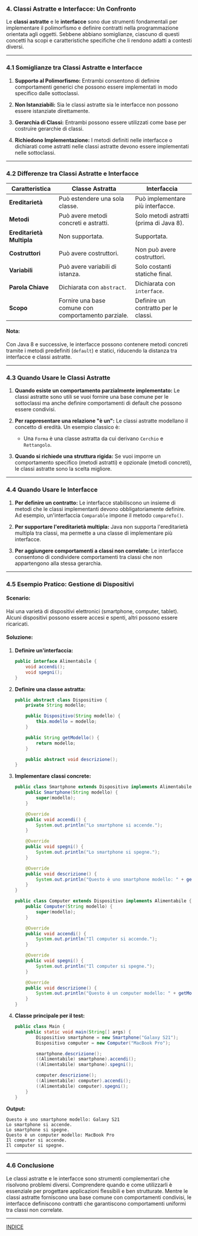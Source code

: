### **4. Classi Astratte e Interfacce: Un Confronto**

Le **classi astratte** e le **interfacce** sono due strumenti fondamentali per implementare il polimorfismo e definire contratti nella programmazione orientata agli oggetti. Sebbene abbiano somiglianze, ciascuno di questi concetti ha scopi e caratteristiche specifiche che li rendono adatti a contesti diversi.

---

### **4.1 Somiglianze tra Classi Astratte e Interfacce**

1. **Supporto al Polimorfismo:**
   Entrambi consentono di definire comportamenti generici che possono essere implementati in modo specifico dalle sottoclassi.

2. **Non Istanziabili:**
   Sia le classi astratte sia le interfacce non possono essere istanziate direttamente.

3. **Gerarchia di Classi:**
   Entrambi possono essere utilizzati come base per costruire gerarchie di classi.

4. **Richiedono Implementazione:**
   I metodi definiti nelle interfacce o dichiarati come astratti nelle classi astratte devono essere implementati nelle sottoclassi.

---

### **4.2 Differenze tra Classi Astratte e Interfacce**

| Caratteristica                  | Classe Astratta                          | Interfaccia                                |
|----------------------------------|------------------------------------------|-------------------------------------------|
| **Ereditarietà**                | Può estendere una sola classe.           | Può implementare più interfacce.         |
| **Metodi**                      | Può avere metodi concreti e astratti.    | Solo metodi astratti (prima di Java 8).   |
| **Ereditarietà Multipla**       | Non supportata.                          | Supportata.                               |
| **Costruttori**                 | Può avere costruttori.                   | Non può avere costruttori.               |
| **Variabili**                   | Può avere variabili di istanza.          | Solo costanti statiche final.             |
| **Parola Chiave**               | Dichiarata con `abstract`.               | Dichiarata con `interface`.               |
| **Scopo**                       | Fornire una base comune con comportamento parziale. | Definire un contratto per le classi. |

#### **Nota:**
Con Java 8 e successive, le interfacce possono contenere metodi concreti tramite i metodi predefiniti (`default`) e statici, riducendo la distanza tra interfacce e classi astratte.

---

### **4.3 Quando Usare le Classi Astratte**

1. **Quando esiste un comportamento parzialmente implementato:**
   Le classi astratte sono utili se vuoi fornire una base comune per le sottoclassi ma anche definire comportamenti di default che possono essere condivisi.

2. **Per rappresentare una relazione "è un":**
   Le classi astratte modellano il concetto di eredità. Un esempio classico è:
   - Una `Forma` è una classe astratta da cui derivano `Cerchio` e `Rettangolo`.

3. **Quando si richiede una struttura rigida:**
   Se vuoi imporre un comportamento specifico (metodi astratti) e opzionale (metodi concreti), le classi astratte sono la scelta migliore.

---

### **4.4 Quando Usare le Interfacce**

1. **Per definire un contratto:**
   Le interfacce stabiliscono un insieme di metodi che le classi implementanti devono obbligatoriamente definire. Ad esempio, un'interfaccia `Comparable` impone il metodo `compareTo()`.

2. **Per supportare l'ereditarietà multipla:**
   Java non supporta l'ereditarietà multipla tra classi, ma permette a una classe di implementare più interfacce.

3. **Per aggiungere comportamenti a classi non correlate:**
   Le interfacce consentono di condividere comportamenti tra classi che non appartengono alla stessa gerarchia.

---

### **4.5 Esempio Pratico: Gestione di Dispositivi**

#### **Scenario:**
Hai una varietà di dispositivi elettronici (smartphone, computer, tablet). Alcuni dispositivi possono essere accesi e spenti, altri possono essere ricaricati.

#### **Soluzione:**

1. **Definire un'interfaccia:**
   ```java
   public interface Alimentabile {
       void accendi();
       void spegni();
   }
   ```

2. **Definire una classe astratta:**
   ```java
   public abstract class Dispositivo {
       private String modello;

       public Dispositivo(String modello) {
           this.modello = modello;
       }

       public String getModello() {
           return modello;
       }

       public abstract void descrizione();
   }
   ```

3. **Implementare classi concrete:**
   ```java
   public class Smartphone extends Dispositivo implements Alimentabile {
       public Smartphone(String modello) {
           super(modello);
       }

       @Override
       public void accendi() {
           System.out.println("Lo smartphone si accende.");
       }

       @Override
       public void spegni() {
           System.out.println("Lo smartphone si spegne.");
       }

       @Override
       public void descrizione() {
           System.out.println("Questo è uno smartphone modello: " + getModello());
       }
   }

   public class Computer extends Dispositivo implements Alimentabile {
       public Computer(String modello) {
           super(modello);
       }

       @Override
       public void accendi() {
           System.out.println("Il computer si accende.");
       }

       @Override
       public void spegni() {
           System.out.println("Il computer si spegne.");
       }

       @Override
       public void descrizione() {
           System.out.println("Questo è un computer modello: " + getModello());
       }
   }
   ```

4. **Classe principale per il test:**
   ```java
   public class Main {
       public static void main(String[] args) {
           Dispositivo smartphone = new Smartphone("Galaxy S21");
           Dispositivo computer = new Computer("MacBook Pro");

           smartphone.descrizione();
           ((Alimentabile) smartphone).accendi();
           ((Alimentabile) smartphone).spegni();

           computer.descrizione();
           ((Alimentabile) computer).accendi();
           ((Alimentabile) computer).spegni();
       }
   }
   ```

**Output:**
```
Questo è uno smartphone modello: Galaxy S21
Lo smartphone si accende.
Lo smartphone si spegne.
Questo è un computer modello: MacBook Pro
Il computer si accende.
Il computer si spegne.
```

---

### **4.6 Conclusione**

Le classi astratte e le interfacce sono strumenti complementari che risolvono problemi diversi. Comprendere quando e come utilizzarli è essenziale per progettare applicazioni flessibili e ben strutturate. Mentre le classi astratte forniscono una base comune con comportamenti condivisi, le interfacce definiscono contratti che garantiscono comportamenti uniformi tra classi non correlate.


---
[INDICE](README.md)